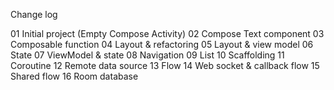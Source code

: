 Change log

01 Initial project (Empty Compose Activity)
02 Compose Text component
03 Composable function
04 Layout & refactoring
05 Layout & view model
06 State
07 ViewModel & state
08 Navigation
09 List
10 Scaffolding
11 Coroutine
12 Remote data source
13 Flow
14 Web socket & callback flow
15 Shared flow
16 Room database

